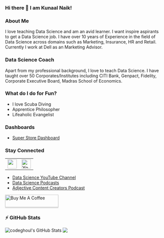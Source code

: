 ### Hi there 👋 I am Kunaal Naik!

<!--
**KunaalNaik/KunaalNaik** is a ✨ _special_ ✨ repository because its `README.md` (this file) appears on your GitHub profile.

Here are some ideas to get you started:

- 🔭 I’m currently working on ...
- 🌱 I’m currently learning ...
- 👯 I’m looking to collaborate on ...
- 🤔 I’m looking for help with ...
- 💬 Ask me about ...
- 📫 How to reach me: ...
- 😄 Pronouns: ...
- ⚡ Fun fact: ...
-->

### About Me
I love teaching Data Science and am an avid learner. I want inspire aspirants to get a Data Science job. I have over 10 years of Experience in the field of Data Science across domains such as Marketing, Insurance, HR and Retail. Currently I work at Dell as an Marketing Advisor.

### Data Science Coach
Apart from my professional background, I love to teach Data Science. I have taught over 50 Corporates/Institutes including CITI Bank, Genpact, Fidelity, Corporate Executive Board, Madras School of Economics. 

### What do I do for Fun?
- I love Scuba Diving
- Apprentice Philosopher 
- Lifeaholic Evangelist

### Dashboards
- [Super Store Dashboard](https://public.tableau.com/app/profile/kunaal.naik/viz/SuperStore_Aug2021/Dashboard1?publish=yes)

### Stay Connected

<table font-size:30px;>
   <tr>
      <td><a href="https://www.youtube.com/KunaalNaik?sub_confirmation=1" target="_blank"><img height="30" src = "https://img.shields.io/youtube/channel/subscribers/UCZN-xTV6lFwfJHl6ZId_dOg?style=social&logo=Youtube&label=Subscribe%20to%20my%20Data%20Science%20Channel"></a></td>
      <td><a href="https://www.youtube.com/KunaalNaik?sub_confirmation=1" target="_blank"><img height="30" alt="YouTube Channel Views" src="https://img.shields.io/youtube/channel/views/UCZN-xTV6lFwfJHl6ZId_dOg?color=blue&label=Views&logo=YouTube&style=flat-square"></a></td>
   </tr>
</table>

- [Data Science YouTube Channel](https://swiy.io/DS_KN_Sub)
- [Data Science Podcasts](https://swiy.io/POD_Data_Masterminds)
- [Adjective Content Creators Podcast](https://hi.switchy.io/ADJCC_POD)

<a href="https://www.buymeacoffee.com/KunaalNaik" target="_blank"><img src="https://www.buymeacoffee.com/assets/img/custom_images/orange_img.png" alt="Buy Me A Coffee" style="height: 41px !important;width: 174px !important;box-shadow: 0px 3px 2px 0px rgba(190, 190, 190, 0.5) !important;-webkit-box-shadow: 0px 3px 2px 0px rgba(190, 190, 190, 0.5) !important;" ></a>

### :zap: GitHub Stats

<img align="left" alt="codeghoul's GitHub Stats" src="https://github-readme-stats.codestackr.vercel.app/api?username=KunaalNaik&show_icons=true&hide_border=true&count_private=true&theme=graywhite&hide_title=true" />

![](https://visitor-badge.glitch.me/badge?page_id=KunaalNaik.KunaalNaik)



